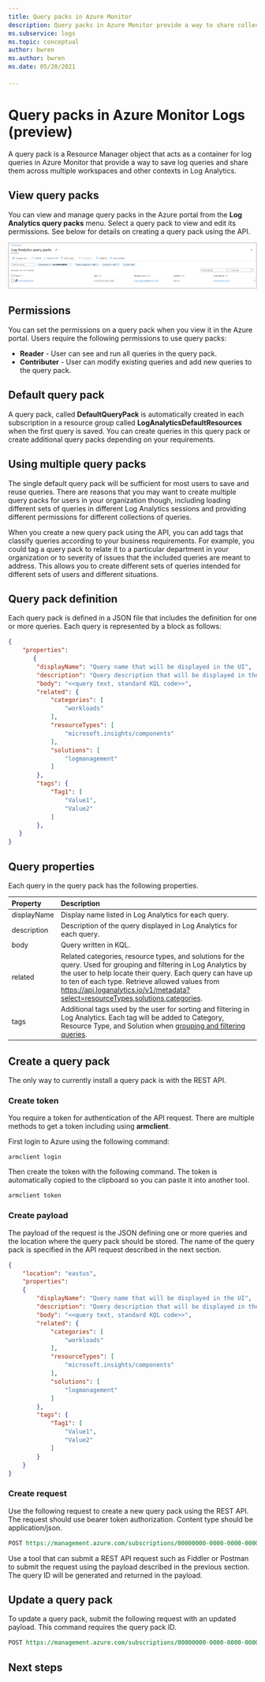 ```yaml
---
title: Query packs in Azure Monitor
description: Query packs in Azure Monitor provide a way to share collections of log queries in multiple Log Analytics workspaces. 
ms.subservice: logs
ms.topic: conceptual
author: bwren
ms.author: bwren
ms.date: 05/20/2021

---
```


# Query packs in Azure Monitor Logs (preview)
A query pack is a Resource Manager object that acts as a container for log queries in Azure Monitor that provide a way to save log queries and share them across multiple workspaces and other contexts in Log Analytics. 

## View query packs
You can view and manage query packs in the Azure portal from the **Log Analytics query packs** menu. Select a query pack to view and edit its permissions. See below for details on creating a query pack using the API.

[![View query packs](media/query-packs/view-query-pack.png)](media/query-packs/view-query-pack.png#lightbox)

## Permissions
You can set the permissions on a query pack when you view it in the Azure portal. Users require the following permissions to use query packs:

- **Reader** - User can see and run all queries in the query pack.
- **Contributer** - User can modify existing queries and add new queries to the query pack.

## Default query pack
A query pack, called **DefaultQueryPack** is automatically created in each subscription in a resource group called **LogAnalyticsDefaultResources** when the first query is saved. You can create queries in this query pack or create additional query packs depending on your requirements.

## Using multiple query packs
The single default query pack will be sufficient for most users to save and reuse queries. There are reasons that you may want to create multiple query packs for users in your organization though, including loading different sets of queries in different Log Analytics sessions and providing different permissions for different collections of queries. 

When you create a new query pack using the API, you can add tags that classify queries according to your business requirements. For example, you could tag a query pack to relate it to a particular department in your organization or to severity of issues that the included queries are meant to address. This allows you to create different sets of queries intended for different sets of users and different situations.

## Query pack definition
Each query pack is defined in a JSON file that includes the definition for one or more queries. Each query is represented by a block as follows:

```json
{
    "properties":
       {
        "displayName": "Query name that will be displayed in the UI",
        "description": "Query description that will be displayed in the UI",
        "body": "<<query text, standard KQL code>>",
        "related": {
            "categories": [
                "workloads"
            ],
            "resourceTypes": [
                "microsoft.insights/components"
            ],
            "solutions": [
                "logmanagement"
            ]
        },
        "tags": {
            "Tag1": [
                "Value1",
                "Value2"
            ]
        },
   }
}
```


## Query properties
Each query in the query pack has the following properties.


| Property | Description |
|:---|:---|
| displayName | Display name listed in Log Analytics for each query. | 
| description | Description of the query displayed in Log Analytics for each query. |
| body        | Query written in KQL. |
| related     | Related categories, resource types, and solutions for the query. Used for grouping and filtering in Log Analytics by the user to help locate their query. Each query can have up to ten of each type. Retrieve allowed values from  https://api.loganalytics.io/v1/metadata?select=resourceTypes,solutions,categories. |
| tags        | Additional tags used by the user for sorting and filtering in Log Analytics. Each tag will be added to Category, Resource Type, and Solution when [grouping and filtering queries](queries.md#finding-and-filtering-queries). 




## Create a query pack
The only way to currently install a query pack is with the REST API. 

### Create token
You require a token for authentication of the API request. There are multiple methods to get a token including using **armclient**.

First login to Azure using the following command:

```
armclient login
```

Then create the token with the following command. The token is automatically copied to the clipboard so you can paste it into another tool.

```
armclient token
```

### Create payload
The payload of the request is the JSON defining one or more queries and the location where the query pack should be stored. The name of the query pack is specified in the API request described in the next section.

```json
{
    "location": "eastus",
    "properties":
    {
        "displayName": "Query name that will be displayed in the UI",
        "description": "Query description that will be displayed in the UI",
        "body": "<<query text, standard KQL code>>",
        "related": {
            "categories": [
                "workloads"
            ],
            "resourceTypes": [
                "microsoft.insights/components"
            ],
            "solutions": [
                "logmanagement"
            ]
        },
        "tags": {
            "Tag1": [
                "Value1",
                "Value2"
            ]
        }
    }
}
```

### Create request
Use the following request to create a new query pack using the REST API. The request should use bearer token authorization. Content type should be application/json.

```rest
POST https://management.azure.com/subscriptions/00000000-0000-0000-0000-000000000000/resourceGroups/my-resource-group/providers/Microsoft.Insights/querypacks/my-query-pack?api-version=2019-09-01-preview
```

Use a tool that can submit a REST API request such as Fiddler or Postman to submit the request using the payload described in the previous section. The query ID will be generated and returned in the payload. 

## Update a query pack
To update a query pack, submit the following request with an updated payload. This command requires the query pack ID.

```rest
POST https://management.azure.com/subscriptions/00000000-0000-0000-0000-000000000000/resourceGroups/my-resource-group/providers/Microsoft.Insights/querypacks/my-query-pack/queries/query-id/?api-version=2019-09-01-preview
```

## Next steps
